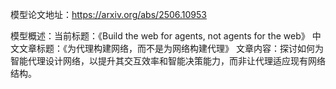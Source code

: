 模型论文地址：https://arxiv.org/abs/2506.10953

模型概述：当前标题：《Build the web for agents, not agents for the web》
中文文章标题：《为代理构建网络，而不是为网络构建代理》
文章内容：探讨如何为智能代理设计网络，以提升其交互效率和智能决策能力，而非让代理适应现有网络结构。
